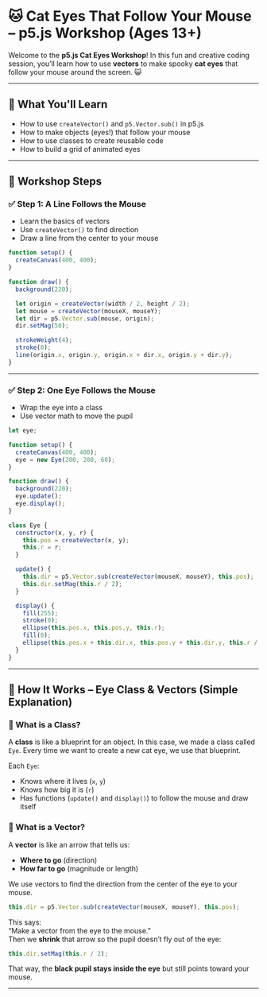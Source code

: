 # 🐱 Cat Eyes That Follow Your Mouse – p5.js Workshop (Ages 13+)

Welcome to the **p5.js Cat Eyes Workshop**! In this fun and creative coding session, you’ll learn how to use **vectors** to make spooky **cat eyes** that follow your mouse around the screen. 😺

---

## 🎯 What You'll Learn

- How to use `createVector()` and `p5.Vector.sub()` in p5.js
- How to make objects (eyes!) that follow your mouse
- How to use classes to create reusable code
- How to build a grid of animated eyes

---

## 🧱 Workshop Steps

### ✅ Step 1: A Line Follows the Mouse

- Learn the basics of vectors
- Use `createVector()` to find direction
- Draw a line from the center to your mouse

```js
function setup() {
  createCanvas(400, 400);
}

function draw() {
  background(220);

  let origin = createVector(width / 2, height / 2);
  let mouse = createVector(mouseX, mouseY);
  let dir = p5.Vector.sub(mouse, origin);
  dir.setMag(50);

  strokeWeight(4);
  stroke(0);
  line(origin.x, origin.y, origin.x + dir.x, origin.y + dir.y);
}
```

---

### ✅ Step 2: One Eye Follows the Mouse

- Wrap the eye into a class
- Use vector math to move the pupil

```js
let eye;

function setup() {
  createCanvas(400, 400);
  eye = new Eye(200, 200, 60);
}

function draw() {
  background(220);
  eye.update();
  eye.display();
}

class Eye {
  constructor(x, y, r) {
    this.pos = createVector(x, y);
    this.r = r;
  }

  update() {
    this.dir = p5.Vector.sub(createVector(mouseX, mouseY), this.pos);
    this.dir.setMag(this.r / 2);
  }

  display() {
    fill(255);
    stroke(0);
    ellipse(this.pos.x, this.pos.y, this.r);
    fill(0);
    ellipse(this.pos.x + this.dir.x, this.pos.y + this.dir.y, this.r / 3);
  }
}
```
---

## 🧿 How It Works – Eye Class & Vectors (Simple Explanation)

### 🧠 What is a Class?

A **class** is like a blueprint for an object. In this case, we made a class called `Eye`. Every time we want to create a new cat eye, we use that blueprint.

Each `Eye`:
- Knows where it lives (`x`, `y`)
- Knows how big it is (`r`)
- Has functions (`update()` and `display()`) to follow the mouse and draw itself

### 🧠 What is a Vector?

A **vector** is like an arrow that tells us:
- **Where to go** (direction)
- **How far to go** (magnitude or length)

We use vectors to find the direction from the center of the eye to your mouse.

```js
this.dir = p5.Vector.sub(createVector(mouseX, mouseY), this.pos);
```

This says:  
“Make a vector from the eye to the mouse.”  
Then we **shrink** that arrow so the pupil doesn’t fly out of the eye:

```js
this.dir.setMag(this.r / 2);
```

That way, the **black pupil stays inside the eye** but still points toward your mouse.


---
